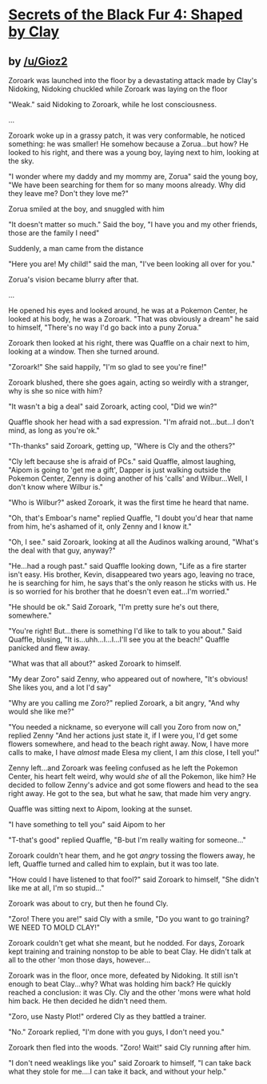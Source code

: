 # [Secrets of the Black Fur 4: Shaped by Clay](http://www.reddit.com/r/twitchplayspokemon/comments/2axeza/lore_secrets_of_the_black_fur_4_shaped_by_clay/)
## by [/u/Gioz2](http://www.reddit.com/user/Gioz2)


Zoroark was launched into the floor by a devastating attack made by Clay's Nidoking, Nidoking chuckled while Zoroark was laying on the floor

"Weak." said Nidoking to Zoroark, while he lost consciousness.

...

Zoroark woke up in a grassy patch, it was very conformable, he noticed something: he was smaller! He somehow because a Zorua...but how? He looked to his right, and there was a young boy, laying next to him, looking at the sky.

"I wonder where my daddy and my mommy are, Zorua" said the young boy, "We have been searching for them for so many moons already. Why did they leave me? Don't they love me?"

Zorua smiled at the boy, and snuggled with him

"It doesn't matter so much." Said the boy, "I have you and my other friends, those are the family I need"

Suddenly, a man came from the distance

"Here you are! My child!" said the man, "I've been looking all over for you." 

Zorua's vision became blurry after that.

...

He opened his eyes and looked around, he was at a Pokemon Center, he looked at his body, he was a Zoroark. "That was obviously a dream" he said to himself, "There's no way I'd go back into a puny Zorua." 

Zoroark then looked at his right, there was Quaffle on a chair next to him, looking at a window. Then she turned around.

"Zoroark!" She said happily, "I'm so glad to see you're fine!"

Zoroark blushed, there she goes again, acting so weirdly with a stranger, why is she so nice with him?

"It wasn't a big a deal" said Zoroark, acting cool, "Did we win?"

Quaffle shook her head with a sad expression. "I'm afraid not...but...I don't mind, as long as you're ok." 

"Th-thanks" said Zoroark, getting up, "Where is Cly and the others?"

"Cly left because she is afraid of PCs." said Quaffle, almost laughing, "Aipom is going to 'get me a gift', Dapper is just walking outside the Pokemon Center, Zenny is doing another of his 'calls' and Wilbur...Well, I don't know where Wilbur is."

"Who is Wilbur?" asked Zoroark, it was the first time he heard that name.

"Oh, that's Emboar's name" replied Quaffle, "I doubt you'd hear that name from him, he's ashamed of it, only Zenny and I know it."

"Oh, I see." said Zoroark, looking at all the Audinos walking around, "What's the deal with that guy, anyway?"

"He...had a rough past." said Quaffle looking down, "Life as a fire starter isn't easy. His brother, Kevin, disappeared two years ago, leaving no trace, he is searching for him, he says that's the only reason he sticks with us. He is so worried for his brother that he doesn't even eat...I'm worried."

"He should be ok." Said Zoroark, "I'm pretty sure  he's out there, somewhere."

"You're right! But...there is something I'd like to talk to you about." Said Quaffle, blusing, "It is...uhh...I...I...I'll see you at the beach!" Quaffle panicked and flew away.

"What was that all about?" asked Zoroark to himself.

"My dear Zoro" said Zenny, who appeared out of nowhere, "It's obvious! She likes you, and a lot I'd say"

"Why are you calling me Zoro?" replied Zoroark, a bit angry, "And why would she like me?"

"You needed a nickname, so everyone will call you Zoro from now on," replied Zenny "And her actions just state it, if I were you, I'd get some flowers somewhere, and head to the beach right away. Now, I have more calls to make, I have *almost* made Elesa my client, I am *this* close, I tell you!"

Zenny left...and Zoroark was feeling confused as he left the Pokemon Center, his heart felt weird, why would *she* of all the Pokemon, like him? He decided to follow Zenny's advice and got some flowers and head to the sea right away. He got to the sea, but what he saw, that made him very angry.

Quaffle was sitting next to Aipom, looking at the sunset.

"I have something to tell you" said Aipom to her

"T-that's good" replied Quaffle, "B-but I'm really waiting for someone..."

Zoroark couldn't hear them, and he got *angry* tossing the flowers away, he left, Quaffle turned and called him to explain, but it was too late.

"How could I have listened to that fool?" said Zoroark to himself, "She didn't like me at all, I'm so stupid..."

Zoroark was about to cry, but then he found Cly.

"Zoro! There you are!" said Cly with a smile, "Do you want to go training? WE NEED TO MOLD CLAY!"

Zoroark couldn't get what she meant, but he nodded. For days, Zoroark kept training and training nonstop to be able to beat Clay. He didn't talk at all to the other 'mon those days, however...

Zoroark was in the floor, once more, defeated by Nidoking. It still isn't enough to beat Clay...why? What was holding him back? He quickly reached a conclusion: it was Cly. Cly and the other 'mons were what hold him back. He then decided he didn't need them. 

"Zoro, use Nasty Plot!" ordered Cly as they battled a trainer.

"No." Zoroark replied, "I'm done with you guys, I don't need you."

Zoroark then fled into the woods. "Zoro! Wait!" said Cly running after him.

"I don't need weaklings like you" said Zoroark to himself, "I can take back what they stole for me....I can take it back, and without your help."
